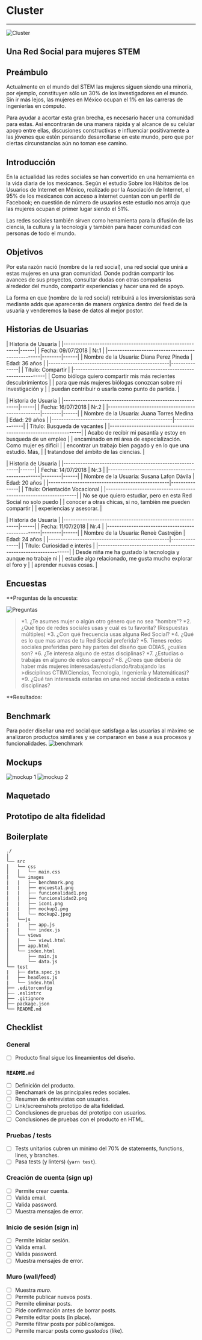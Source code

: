 
# Cluster

---
![Cluster](src/images/icon1.png)

## Una Red Social para mujeres STEM

## Preámbulo

Actualmente en el mundo del STEM las mujeres siguen siendo una minoría, por ejemplo, constituyen sólo un 30% de los investigadores en el mundo. Sin ir más lejos, las mujeres en México ocupan el 1% en las carreras de ingenierías en cómputo.

Para ayudar a acortar esta gran brecha, es necesario hacer una comunidad para estas. Así encontrarán de una manera rápida y al alcance de su celular apoyo entre ellas, discusiones constructivas e influenciar positivamente a las jóvenes que estén pensando desarrollarse en este mundo, pero que por ciertas circunstancias aún no toman ese camino.

## Introducción

En la actualidad las redes sociales se han convertido en una herramienta en la vida diaria de los mexicanos. Según el estudio Sobre los Hábitos de los Usuarios de Internet en México, realizado por la Asociación de Internet, el 95% de los mexicanos con acceso a internet cuentan con un perfil de Facebook; en cuestión de número de usuarios este estudio nos arroja que las mujeres ocupan el primer lugar siendo el 51%.

Las redes sociales también sirven como herramienta para la difusión de las ciencia, la cultura y la tecnología y también para hacer comunidad con personas de todo el mundo.

## Objetivos

Por esta razón nació (nombre de la red social), una red social que unirá a estas mujeres en una gran comunidad. Donde podrán compartir los avances de sus proyectos, consultar dudas con otras compañeras alrededor del mundo, compartir experiencias y hacer una red de apoyo.

La forma en que (nombre de la red social) retribuirá a los inversionistas será mediante adds que aparecerán de manera orgánica dentro del feed de la usuaria y venderemos la base de datos al mejor postor.

## Historias de Usuarias

|                                             Historia de Usuaria  |
|-----------------------------------------------------------|------|
| Fecha:  09/07/2018                                        | Nr.1 |
|--------------------------------------------------|--------|------|
| Nombre de la Usuaria:  Diana Perez Pineda        | Edad: 36 años |
|--------------------------------------------------|---------------|
| Título:  Compartir                                               |
|------------------------------------------------------------------|
| Como bióloga quiero compartir mis más recientes descubrimientos  |
| para que más mujeres biólogas conozcan sobre mi investigación y  |
| puedan contribuir o usarla como punto de partida.                |

|                                             Historia de Usuaria  |
|-----------------------------------------------------------|------|
| Fecha:  16/07/2018                                        | Nr.2 |
|--------------------------------------------------|--------|------|
| Nombre de la Usuaria:  Juana Torres Medina       | Edad: 29 años |
|--------------------------------------------------|---------------|
| Título:  Busqueda de vacantes                                    |
|------------------------------------------------------------------|
| Acabo de recibir mi pasantía y estoy en busqueda de un empleo    |
| encaminado en mi área de especialización. Como mujer es dificil  |
| encontrar un trabajo bien pagado y en lo que una estudió. Más,   |
| tratandose del ámbito de las ciencias.                           |

|                                             Historia de Usuaria  |
|-----------------------------------------------------------|------|
| Fecha:  14/07/2018                                        | Nr.3 |
|--------------------------------------------------|--------|------|
| Nombre de la Usuaria: Susana Lafon Dávila        | Edad: 20 años |
|--------------------------------------------------|---------------|
| Título:  Orientación Vocacional                                  |
|------------------------------------------------------------------|
| No se que quiero estudiar, pero en esta Red Social no solo puedo |
| conocer a otras chicas, si no, tambièn me pueden compartir       |
| experiencias y asesorar.                                         |

|                                             Historia de Usuaria  |
|-----------------------------------------------------------|------|
| Fecha:  11/07/2018                                        | Nr.4 |
|--------------------------------------------------|--------|------|
| Nombre de la Usuaria: Reneè Castrejòn            | Edad: 24 años |
|--------------------------------------------------|---------------|
| Título:  Curiosidad e interès                                    |
|------------------------------------------------------------------|
| Desde niña me ha gustado la tecnologìa y aunque no trabaje ni    |
| estudie algo relacionado, me gusta mucho explorar el foro y      |
| aprender nuevas cosas.                                           |

## Encuestas

**Preguntas de la encuesta:

![Preguntas](src/images/encuesta1.png)

>*1. ¿Te asumes mujer o algún otro género que no sea "hombre"?
>*2. ¿Qué tipo de redes sociales usas y cuál es tu favorita? (Respuestas múltiples)
>*3. ¿Con qué frecuencia usas alguna Red Social?
>*4. ¿Qué es lo que mas amas de tu Red Social preferida?
>*5. Tienes redes sociales preferidas pero hay partes del diseño que ODIAS, ¿cuáles son?
>*6. ¿Te interesa alguno de estas disciplinas?
>*7. ¿Estudias o trabajas en alguno de estos campos?
>*8. ¿Crees que debería de haber más mujeres interesadas/estudiando/trabajando las >disciplinas CTIM(Ciencias, Tecnología, Ingeniería y Matemáticas)?
>*9. ¿Qué tan interesada estarías en una red social dedicada a estas disciplinas?

**Resultados:

## Benchmark

Para poder diseñar una red social que satisfaga a las usuarias al màximo
se analizaron productos similiares y se compararon en base a sus procesos y funcionalidades.
![benchmark](src/images/benchmark.png)

## Mockups

![mockup 1](src/images/mockup1.png)
![mockup 2](src/images/mockup2.jpeg)

## Maquetado

## Prototipo de alta fidelidad

## Boilerplate

```text
./
│
└── src
│   └── css
│   │   └── main.css
|   └── images
|   |   ├── benchmark.png
|   |   ├── encuesta1.png
|   |   ├── funcionalidad1.png
|   |   ├── funcionalidad2.png
|   |   ├── icon1.png
|   |   ├── mockup1.png
|   |   └── mockup2.jpeg
|   └──js
|   |   ├── app.js
|   |   └── index.js
│   └── views
│   |   └── view1.html
│   ├── app.html
│   └── index.html
│       ├── main.js
│       └── data.js
└── test
|   ├── data.spec.js
|   ├── headless.js
|   └── index.html
├── .editorconfig
├── .eslintrc
├── .gitignore
├── package.json
└── README.md

```

## Checklist

### General

* [ ] Producto final sigue los lineamientos del diseño.

### `README.md`

* [ ] Definición del producto.
* [ ] Benchamark de las principales redes sociales.
* [ ] Resumen de entrevistas con usuarios.
* [ ] Link/screenshots prototipo de alta fidelidad.
* [ ] Conclusiones de pruebas del prototipo con usuarios.
* [ ] Conclusiones de pruebas con el producto en HTML.

### Pruebas / tests

* [ ] Tests unitarios cubren un mínimo del 70% de statements, functions, lines,
  y branches.
* [ ] Pasa tests (y linters) (`yarn test`).

### Creación de cuenta (sign up)

* [ ] Permite crear cuenta.
* [ ] Valida email.
* [ ] Valida password.
* [ ] Muestra mensajes de error.

### Inicio de sesión (sign in)

* [ ] Permite iniciar sesión.
* [ ] Valida email.
* [ ] Valida password.
* [ ] Muestra mensajes de error.

### Muro (wall/feed)

* [ ] Muestra _muro_.
* [ ] Permite publicar nuevos posts.
* [ ] Permite eliminar posts.
* [ ] Pide confirmación antes de borrar posts.
* [ ] Permite editar posts (in place).
* [ ] Permite filtrar posts por público/amigos.
* [ ] Permite marcar posts como _gustados_ (like).
